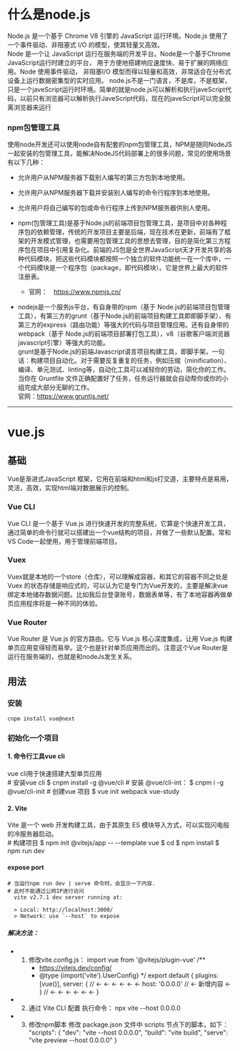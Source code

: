 # 什么是node.js
Node.js 是一个基于 Chrome V8 引擎的 JavaScript 运行环境。Node.js 使用了一个事件驱动、非阻塞式 I/O 的模型，使其轻量又高效。  
Node 是一个让 JavaScript 运行在服务端的开发平台。Node是一个基于Chrome JavaScript运行时建立的平台， 用于方便地搭建响应速度快、易于扩展的网络应用。Node 使用事件驱动， 非阻塞I/O 模型而得以轻量和高效，非常适合在分布式设备上运行数据密集型的实时应用。 
node.js不是一门语言，不是库，不是框架，只是一个javeScript运行时环境。简单的就是node.js可以解析和执行javeScript代码，以前只有浏览器可以解析执行JaveScript代码，现在的javeScript可以完全脱离浏览器来运行   

### npm包管理工具
使用node开发还可以使用node自有配套的npm包管理工具，NPM是随同NodeJS一起安装的包管理工具，能解决NodeJS代码部署上的很多问题，常见的使用场景有以下几种：
* 允许用户从NPM服务器下载别人编写的第三方包到本地使用。
* 允许用户从NPM服务器下载并安装别人编写的命令行程序到本地使用。
* 允许用户将自己编写的包或命令行程序上传到NPM服务器供别人使用。
* npm(包管理工具)是基于Node.js的前端项目包管理工具，是项目中对各种程序包的依赖管理，传统的开发项目主要是后端，现在技术在更新，前端有了框架的开发模式管理，也需要用包管理工具的思想去管理，目的是简化第三方程序包在项目中引用复杂化。前端的JS包是全世界JavaScript天才开发共享的各种代码模块，把这些代码模块都按照一个独立的软件功能统一在一个库中，一个代码模块是一个程序包（package，即代码模块）。它是世界上最大的软件注册表。
	* 官网：　https://www.npmjs.cn/  


* nodejs是一个服务js平台，有自身带的npm（基于 Node.js的前端项目包管理工具），有第三方的grunt（基于Node.js的前端项目构建工具即即脚手架）、有第三方的express（路由功能）等强大的代码与项目管理应用。还有自身带的webpack（基于 Node.js的前端项目部署打包工具），v8（谷歌客户端浏览器javascript引擎）等强大的功能。  
grunt是基于Node.js的前端Javascript语言项目构建工具，即脚手架。一句话：构建项目自动化。对于需要反复重复的任务，例如压缩（minification）、编译、单元测试、linting等，自动化工具可以减轻你的劳动，简化你的工作。当你在 Gruntfile 文件正确配置好了任务，任务运行器就会自动帮你或你的小组完成大部分无聊的工作。  
官网：https://www.gruntjs.net/  


***

# vue.js
## 基础
Vue是渐进式JavaScript 框架，它用在前端和html和js打交道，主要特点是易用，灵活，高效，实现html端对数据展示的控制。 
### Vue CLI 
Vue CLI 是一个基于 Vue.js 进行快速开发的完整系统，它算是个快速开发工具，通过简单的命令行就可以搭建出一个vue结构的项目，并做了一些默认配置。常和VS Code一起使用，用于管理前端项目。
### Vuex
Vuex就是本地的一个store（仓库），可以理解成容器，和其它的容器不同之处是Vuex 的状态存储是响应式的，可以认为它是专门为Vue开发的，主要是解决vue绑定本地储存数据问题。比如我后台登录账号，数据表单等，有了本地容器再做单页应用程序将是一种不同的体验。

### Vue Router
Vue Router 是 Vue.js 的官方路由。它与 Vue.js 核心深度集成，让用 Vue.js 构建单页应用变得轻而易举。这个也是针对单页应用而出的。注意这个Vue Router是运行在服务端的，也就是和nodeJs发生关系。

## 用法
### 安装
	cnpm install vue@next
### 初始化一个项目
#### 1. 命令行工具vue cli
vue cli用于快速搭建大型单页应用  
	# 安装vue cli
	$ cnpm install -g @vue/cli
	# 安装 @vue/cli-int：
	$ cnpm i -g @vue/cli-init
	# 创建vue 项目
	$ vue init webpack vue-study

#### 2. Vite
Vite 是一个 web 开发构建工具，由于其原生 ES 模块导入方式，可以实现闪电般的冷服务器启动。  
	# 构建项目
	$ npm init @vitejs/app <project-name> -- --template vue
	$ cd <project-name>
	$ npm install
	$ npm run dev

#### expose port
	# 当运行npm run dev | serve 命令时，会显示一下内容.  
	# 此时不能通过公网IP进行访问
	  vite v2.7.1 dev server running at:

	  > Local: http://localhost:3000/
	  > Network: use `--host` to expose
##### 解决方法：
* 1. 修改vite.config.js：
	import vue from '@vitejs/plugin-vue'
	/**
	 * https://vitejs.dev/config/
	 * @type {import('vite').UserConfig}
	 */
	export default {
	  plugins: [vue()],
	  server: {				// ← ← ← ← ← ←
		host: '0.0.0.0'	// ← 新增内容 ←
	  }						// ← ← ← ← ← ←
	}
* 2. 通过 Vite CLI 配置
	执行命令： npx vite --host 0.0.0.0
* 3. 修改npm脚本
	修改 package.json 文件中 scripts 节点下的脚本，如下：
	"scripts": {
	  "dev": "vite --host 0.0.0.0",
	  "build": "vite build",
	  "serve": "vite preview --host 0.0.0.0"
	}

	
